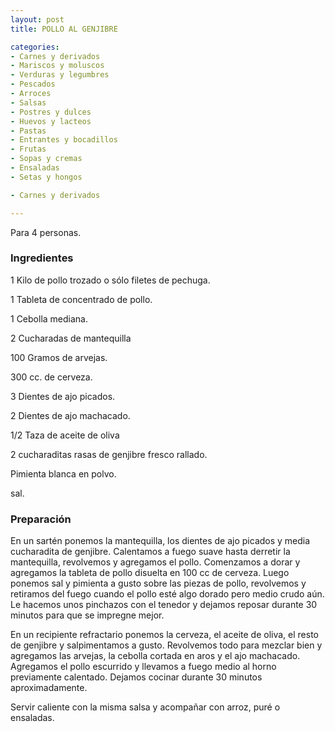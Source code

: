 ```yaml
---
layout: post
title: POLLO AL GENJIBRE

categories:
- Carnes y derivados
- Mariscos y moluscos
- Verduras y legumbres
- Pescados
- Arroces
- Salsas
- Postres y dulces
- Huevos y lacteos
- Pastas
- Entrantes y bocadillos
- Frutas
- Sopas y cremas
- Ensaladas
- Setas y hongos

- Carnes y derivados

---
```

Para 4 personas.

<h3>Ingredientes</h3>

1 Kilo de pollo trozado o sólo filetes de pechuga.

1 Tableta de concentrado de pollo.

1 Cebolla mediana.

2 Cucharadas de mantequilla

100 Gramos de arvejas.

300 cc. de cerveza.

3 Dientes de ajo picados.

2 Dientes de ajo machacado.

1/2 Taza de aceite de oliva

2 cucharaditas rasas de genjibre fresco rallado.

Pimienta blanca en polvo.

sal.

<h3>Preparación</h3>

En un sartén ponemos la mantequilla, los dientes de ajo picados y media cucharadita de genjibre. Calentamos a fuego suave hasta derretir la mantequilla, revolvemos y agregamos el pollo. Comenzamos a dorar y agregamos la tableta de pollo disuelta en 100 cc de cerveza. Luego ponemos sal y pimienta a gusto sobre las piezas de pollo, revolvemos y retiramos del fuego cuando el pollo esté algo dorado pero medio crudo aún. Le hacemos unos pinchazos con el tenedor y dejamos reposar durante 30 minutos para que se impregne mejor.

En un recipiente refractario ponemos la cerveza, el aceite de oliva, el resto de genjibre y salpimentamos a gusto. Revolvemos todo para mezclar bien y agregamos las arvejas, la cebolla cortada en aros y el ajo machacado. Agregamos el pollo escurrido y llevamos a fuego medio al horno previamente calentado. Dejamos cocinar durante 30 minutos aproximadamente.

Servir caliente con la misma salsa y acompañar con arroz, puré o ensaladas.

